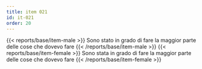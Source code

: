 ```yaml
---
title: item 021
id: it-021
order: 20
---
```

{{< reports/base/item-male >}}
  Sono stato in grado di fare la maggior parte delle cose che dovevo fare
{{< /reports/base/item-male >}}
{{< reports/base/item-female >}}
  Sono stata in grado di fare la maggior parte delle cose che dovevo fare
{{< /reports/base/item-female >}}